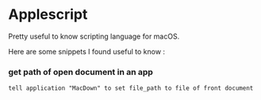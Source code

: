 # Applescript
Pretty useful to know scripting language for macOS. 

Here are some snippets I found useful to know :

### get path of open document in an app
```Applescript
tell application "MacDown" to set file_path to file of front document
```
